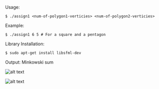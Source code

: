 
Usage:
	
	$ ./assign1 <num-of-polygon1-verticies> <num-of-polygon2-verticies>

Example:

	$ ./assign1 6 5 # For a square and a pentagon


Library Installation:

	$ sudo apt-get install libsfml-dev

Output: 
	Minkowski sum
	
![alt text](https://github.com/bilalnurhusien/MinkowskiSum/blob/master/images/MinkowskiSumPentagon.png)

![alt text](https://github.com/bilalnurhusien/MinkowskiSum/blob/master/images/MinkowskiSumSquareHexagon.png)




